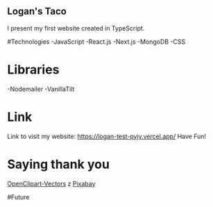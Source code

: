 ## Logan's Taco
I present my first website created in TypeScript.

#Technologies
-JavaScript
-React.js
-Next.js
-MongoDB
-CSS

# Libraries
-Nodemailer
-VanillaTilt

# Link
Link to visit my website: https://logan-test-pyjv.vercel.app/
Have Fun!

# Saying thank you
<a href="https://pixabay.com/pl/users/openclipart-vectors-30363/?utm_source=link-attribution&utm_medium=referral&utm_campaign=image&utm_content=155812"> OpenClipart-Vectors</a> z <a href="https://pixabay.com/pl//?utm_source=link-attribution&utm_medium=referral&utm_campaign=image&utm_content=155812"> Pixabay</a>

#Future

